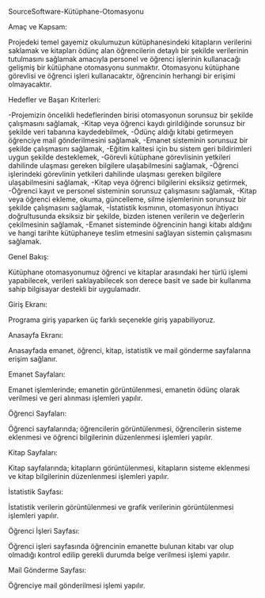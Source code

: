 SourceSoftware-Kütüphane-Otomasyonu

Amaç ve Kapsam:

Projedeki temel gayemiz okulumuzun kütüphanesindeki kitapların verilerini saklamak ve kitapları ödünç alan öğrencilerin detaylı bir şekilde verilerinin tutulmasını sağlamak
amacıyla personel ve öğrenci işlerinin kullanacağı gelişmiş bir kütüphane otomasyonu sunmaktır.
Otomasyonu kütüphane görevlisi ve öğrenci işleri kullanacaktır, öğrencinin herhangi bir erişimi olmayacaktır.


Hedefler ve Başarı Kriterleri:

-Projemizin öncelikli hedeflerinden birisi otomasyonun sorunsuz bir şekilde çalışmasını sağlamak, 
-Kitap veya öğrenci kaydı girildiğinde sorunsuz bir şekilde veri tabanına kaydedebilmek,
-Ödünç aldığı kitabi getirmeyen öğrenciye mail gönderilmesini sağlamak,
-Emanet sisteminin sorunsuz bir şekilde çalışmasını sağlamak,
-Eğitim kalitesi için bu sistem geri bildirimleri uygun şekilde desteklemek,
-Görevli kütüphane görevlisinin yetkileri dahilinde ulaşması gereken bilgilere ulaşabilmesini sağlamak,
-Öğrenci işlerindeki görevlinin yetkileri dahilinde ulaşması gereken bilgilere ulaşabilmesini sağlamak,
-Kitap veya öğrenci bilgilerini eksiksiz getirmek,
-Öğrenci kayıt ve personel sisteminin sorunsuz çalışmasını sağlamak,
-Kitap veya öğrenci ekleme, okuma, güncelleme, silme işlemlerinin sorunsuz bir şekilde çalışmasını sağlamak,
-İstatistik kısmının, otomasyonun ihtiyacı doğrultusunda eksiksiz bir şekilde, bizden istenen verilerin ve değerlerin çekilmesinin sağlamak,
-Emanet sisteminde öğrencinin hangi kitabı aldığını ve hangi tarihte kütüphaneye teslim etmesini sağlayan sistemin çalışmasını sağlamak.


Genel Bakış:

Kütüphane otomasyonumuz öğrenci ve kitaplar arasındaki her türlü işlemi yapabilecek, verileri saklayabilecek son derece basit ve sade bir kullanıma sahip bilgisayar destekli bir uygulamadır.



Giriş Ekranı:

Programa giriş yaparken üç farklı seçenekle giriş yapabiliyoruz.



Anasayfa Ekranı:

Anasayfada emanet, öğrenci, kitap, istatistik ve mail gönderme sayfalarına erişim sağlanır.



Emanet Sayfaları:

Emanet işlemlerinde; emanetin görüntülenmesi, emanetin ödünç olarak verilmesi ve geri alınması işlemleri yapılır. 



Öğrenci Sayfaları:

Öğrenci sayfalarında; öğrencilerin görüntülenmesi, öğrencilerin sisteme eklenmesi ve öğrenci bilgilerinin düzenlenmesi işlemleri yapılır.



Kitap Sayfaları:

Kitap sayfalarında; kitapların görüntülenmesi, kitapların sisteme eklenmesi ve kitap bilgilerinin düzenlenmesi işlemleri yapılır.



İstatistik Sayfası:

İstatistik verilerin görüntülenmesi ve grafik verilerinin görüntülenmesi işlemleri yapılır. 



Öğrenci İşleri Sayfası:

Öğrenci işleri sayfasında öğrencinin emanette bulunan kitabı var olup olmadığı kontrol edilip gerekli durumda belge verilmesi işlemi yapılır.



Mail Gönderme Sayfası:

Öğrenciye mail gönderilmesi işlemi yapılır.

